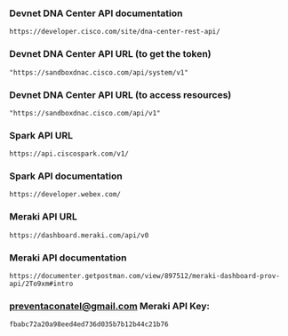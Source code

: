 ### Devnet DNA Center API documentation

```
https://developer.cisco.com/site/dna-center-rest-api/
```

### Devnet DNA Center API URL (to get the token)

```
"https://sandboxdnac.cisco.com/api/system/v1"
```

### Devnet DNA Center API URL (to access resources)

```
"https://sandboxdnac.cisco.com/api/v1"
```

### Spark API URL

```
https://api.ciscospark.com/v1/
```

### Spark API documentation

```
https://developer.webex.com/
```

### Meraki API URL

```
https://dashboard.meraki.com/api/v0
```

### Meraki API documentation

```
https://documenter.getpostman.com/view/897512/meraki-dashboard-prov-api/2To9xm#intro
```

### preventaconatel@gmail.com Meraki API Key:

```
fbabc72a20a98eed4ed736d035b7b12b44c21b76
```
